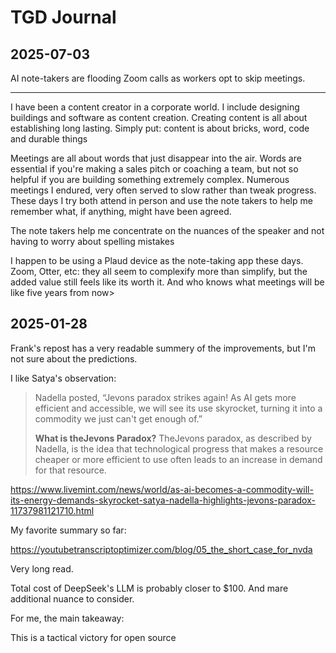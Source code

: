 # TGD Journal


## 2025-07-03

AI note-takers are flooding Zoom calls as workers opt to skip meetings.

***

I have been a content creator in a corporate world. I include designing buildings and software as content creation. Creating content is all about establishing long lasting. Simply put: content is about bricks, word, code and durable things

Meetings are all about words that just disappear into the air. Words are essential if you're making a sales pitch or coaching a team, but not so helpful if you are building something extremely complex. Numerous meetings I endured, very often served to slow rather than tweak progress. These days I try both attend in person and use the note takers to help me remember what, if anything, might have been agreed.

The note takers help me concentrate on the nuances of the speaker and not having to worry about spelling mistakes

I happen to be using a Plaud device as the note-taking app these days. Zoom, Otter, etc: they all seem to complexify more than simplify, but the added value still feels like its worth it. And who knows what meetings will be like five years from now>



## 2025-01-28

Frank's repost has a very readable summery of the improvements, but I'm not sure about the predictions.

I like Satya's observation:

>Nadella posted, “Jevons paradox strikes again! As AI gets more efficient and accessible, we will see its use skyrocket, turning it into a commodity we just can't get enough of.”
>
>**What is theJevons Paradox?**
>TheJevons paradox, as described by Nadella, is the idea that technological progress that makes a resource cheaper or more efficient to use often leads to an increase in demand for that resource.

https://www.livemint.com/news/world/as-ai-becomes-a-commodity-will-its-energy-demands-skyrocket-satya-nadella-highlights-jevons-paradox-11737981121710.html

My favorite summary so far:

https://youtubetranscriptoptimizer.com/blog/05_the_short_case_for_nvda

Very long read.

Total cost of DeepSeek's LLM is probably closer to $100. And mare additional nuance to consider.

For me, the main takeaway:

This is a tactical victory for open source
